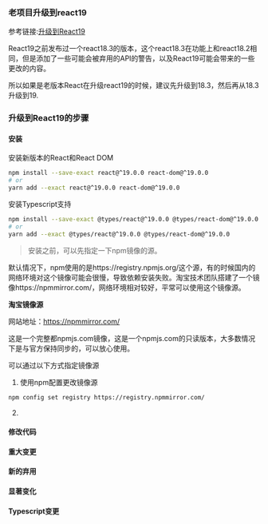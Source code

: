 ### 老项目升级到react19

参考链接:[升级到React19](https://react.dev/blog/2024/04/25/react-19-upgrade-guide)

React19之前发布过一个react18.3的版本，这个react18.3在功能上和react18.2相同，但是添加了一些可能会被弃用的API的警告，以及React19可能会带来的一些更改的内容。

所以如果是老版本React在升级react19的时候，建议先升级到18.3，然后再从18.3升级到19.

### 升级到React19的步骤

#### 安装

安装新版本的React和React DOM

```bash
npm install --save-exact react@^19.0.0 react-dom@^19.0.0
# or
yarn add --exact react@^19.0.0 react-dom@^19.0.0
```

安装Typescript支持

```bash
npm install --save-exact @types/react@^19.0.0 @types/react-dom@^19.0.0
# or
yarn add --exact @types/react@^19.0.0 @types/react-dom@^19.0.0
```

> 安装之前，可以先指定一下npm镜像的源。

默认情况下，npm使用的是https://registry.npmjs.org/这个源，有的时候国内的网络环境对这个镜像可能会很慢，导致依赖安装失败。淘宝技术团队搭建了一个镜像https://npmmirror.com/，网络环境相对较好，平常可以使用这个镜像源。

**淘宝镜像源**

网站地址：https://npmmirror.com/

这是一个完整都npmjs.com镜像，这是一个npmjs.com的只读版本，大多数情况下是与官方保持同步的，可以放心使用。

可以通过以下方式指定镜像源

1. 使用npm配置更改镜像源

```bash
npm config set registry https://registry.npmmirror.com/
```

2. 

#### 修改代码

#### 重大变更

#### 新的弃用

#### 显著变化

#### Typescript变更